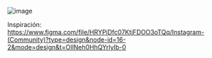 ![image](https://github.com/ANAIZR/clone-instagram/assets/115507492/f59f8115-f2c7-4d41-825e-54044f19f391)



Inspiración: https://www.figma.com/file/HRYPiDfc07KtjFDOO3oTQq/Instagram-(Community)?type=design&node-id=16-2&mode=design&t=OIlNeh0HhQYrlyIb-0
